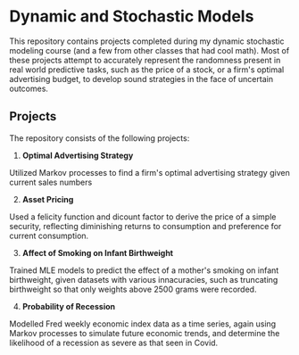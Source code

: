 # Dynamic and Stochastic Models
This repository contains projects completed during my dynamic stochastic modeling course (and a few from other classes that had cool math). 
Most of these projects attempt to accurately represent the randomness present in real world predictive tasks, such as the price of a stock, or a firm's optimal advertising budget, 
to develop sound strategies in the face of uncertain outcomes. 

## Projects
The repository consists of the following projects:

1. **Optimal Advertising Strategy**

Utilized Markov processes to find a firm's optimal advertising strategy given current sales numbers

2. **Asset Pricing**

Used a felicity function and dicount factor to derive the price of a simple security, 
reflecting diminishing returns to consumption and preference for current consumption.

3. **Affect of Smoking on Infant Birthweight**

Trained MLE models to predict the effect of a mother's smoking on infant birthweight, 
given datasets with various innacuracies, such as truncating birthweight so that only weights
above 2500 grams were recorded.

4. **Probability of Recession**

Modelled Fred weekly economic index data as a time series, again using Markov processes to 
simulate future economic trends, and determine the likelihood of a recession as severe as that
seen in Covid. 
